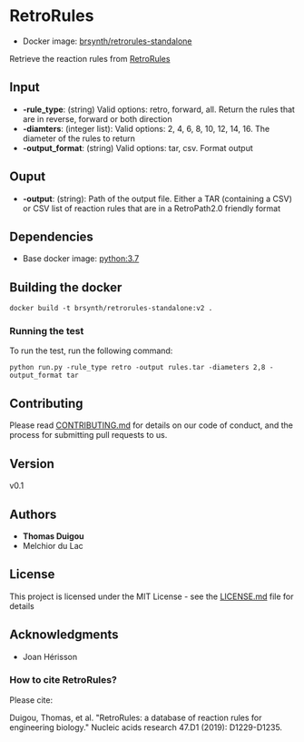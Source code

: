 # RetroRules

* Docker image: [brsynth/retrorules-standalone](https://hub.docker.com/r/brsynth/retrorules-standalone)

Retrieve the reaction rules from [RetroRules](https://retrorules.org/)

## Input

* **-rule_type**: (string) Valid options: retro, forward, all. Return the rules that are in reverse, forward or both direction
* **-diamters**: (integer list): Valid options: 2, 4, 6, 8, 10, 12, 14, 16. The diameter of the rules to return
* **-output_format**: (string) Valid options: tar, csv. Format output

## Ouput

* **-output**: (string): Path of the output file. Either a TAR (containing a CSV) or CSV list of reaction rules that are in a RetroPath2.0 friendly format 

## Dependencies

* Base docker image: [python:3.7](https://hub.docker.com/layers/python/library/python/3.7/images/sha256-af8fc40f758a1847b87db6c0239f2a5fb70622adc95a68bf1b736fa57ad332bc?context=explore)

## Building the docker

```
docker build -t brsynth/retrorules-standalone:v2 .
```

### Running the test

To run the test, run the following command:

```
python run.py -rule_type retro -output rules.tar -diameters 2,8 -output_format tar
```

## Contributing

Please read [CONTRIBUTING.md](https://gist.github.com/PurpleBooth/b24679402957c63ec426) for details on our code of conduct, and the process for submitting pull requests to us.

## Version

v0.1

## Authors

* **Thomas Duigou**
* Melchior du Lac

## License

This project is licensed under the MIT License - see the [LICENSE.md](LICENSE.md) file for details

## Acknowledgments

* Joan Hérisson

### How to cite RetroRules?
Please cite:

Duigou, Thomas, et al. "RetroRules: a database of reaction rules for engineering biology." Nucleic acids research 47.D1 (2019): D1229-D1235.
